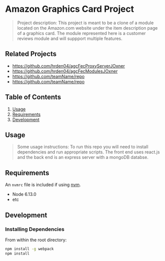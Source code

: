 # Amazon Graphics Card Project

> Project description: This project is meant to be a clone of a module located on the Amazon.com website under the item description page of a graphics card. The module represented here is a customer reviews module and will suppport multiple features.

## Related Projects

  - https://github.com/hrden04/agcFecProxyServerJOxner
  - https://github.com/hrden04/agcFecModulesJOxner
  - https://github.com/teamName/repo
  - https://github.com/teamName/repo

## Table of Contents

1. [Usage](#Usage)
1. [Requirements](#requirements)
1. [Development](#development)

## Usage

> Some usage instructions: To run this repo you will need to install dependencies and run appropriate scripts. The front end uses react.js and the back end is an express server with a mongoDB databse. 

## Requirements

An `nvmrc` file is included if using [nvm](https://github.com/creationix/nvm).

- Node 6.13.0
- etc

## Development

### Installing Dependencies

From within the root directory:

```sh
npm install -g webpack
npm install
```

